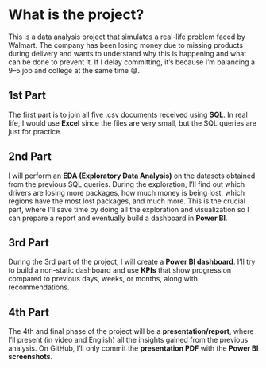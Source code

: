 # What is the project?

This is a data analysis project that simulates a real-life problem faced by Walmart. The company has been losing money due to missing products during delivery and wants to understand why this is happening and what can be done to prevent it. If I delay committing, it’s because I’m balancing a 9–5 job and college at the same time 😅.

## 1st Part

The first part is to join all five .csv documents received using **SQL**. In real life, I would use **Excel** since the files are very small, but the SQL queries are just for practice.

## 2nd Part

I will perform an **EDA (Exploratory Data Analysis)** on the datasets obtained from the previous SQL queries. During the exploration, I’ll find out which drivers are losing more packages, how much money is being lost, which regions have the most lost packages, and much more. This is the crucial part, where I’ll save time by doing all the exploration and visualization so I can prepare a report and eventually build a dashboard in **Power BI**.

## 3rd Part

During the 3rd part of the project, I will create a **Power BI dashboard**. I’ll try to build a non-static dashboard and use **KPIs** that show progression compared to previous days, weeks, or months, along with recommendations.

## 4th Part

The 4th and final phase of the project will be a **presentation/report**, where I’ll present (in video and English) all the insights gained from the previous analysis. On GitHub, I’ll only commit the **presentation PDF** with the **Power BI screenshots**.
